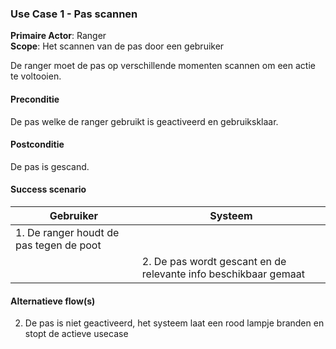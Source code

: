 ### Use Case 1 - Pas scannen

**Primaire Actor**: Ranger
<br />
**Scope**: Het scannen van de pas door een gebruiker

De ranger moet de pas op verschillende momenten scannen om een actie te voltooien.

#### Preconditie

De pas welke de ranger gebruikt is geactiveerd en gebruiksklaar.

#### Postconditie

De pas is gescand.

#### Success scenario

|Gebruiker   |Systeem|
|---|---|
|1. De ranger houdt de pas tegen de poot|   |
||2. De pas wordt gescant en de relevante info beschikbaar gemaat|

#### Alternatieve flow(s)

2. De pas is niet geactiveerd, het systeem laat een rood lampje branden en stopt de actieve usecase
